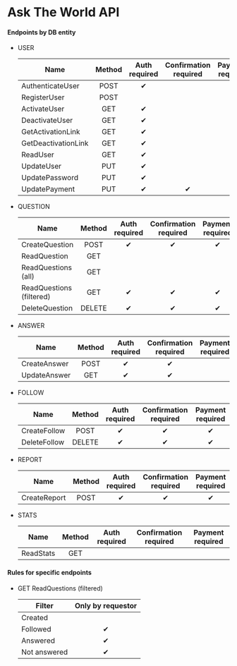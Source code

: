 # Ask The World API

#### Endpoints by DB entity

- USER

    | Name | Method | Auth required | Confirmation required | Payment required |
    |------|:------:|:-------------:|:---------------------:|:----------------:|
    | AuthenticateUser | POST | ✔ |||
    | RegisterUser | POST ||||
    | ActivateUser | GET | ✔ |||
    | DeactivateUser | GET | ✔ |||
    | GetActivationLink | GET | ✔ |||
    | GetDeactivationLink | GET | ✔ |||
    | ReadUser | GET | ✔ |||
    | UpdateUser | PUT | ✔ |||
    | UpdatePassword | PUT | ✔ |||
    | UpdatePayment | PUT | ✔ | ✔ ||

- QUESTION

    | Name | Method | Auth required | Confirmation required | Payment required |
    |------|:------:|:-------------:|:---------------------:|:----------------:|
    | CreateQuestion | POST | ✔ | ✔ | ✔ |
    | ReadQuestion | GET ||||
    | ReadQuestions (all) | GET ||||
    | ReadQuestions (filtered) | GET | ✔ | ✔ | ✔ |
    | DeleteQuestion | DELETE | ✔ | ✔ | ✔ |

- ANSWER

    | Name | Method | Auth required | Confirmation required | Payment required |
    |------|:------:|:-------------:|:---------------------:|:----------------:|
    | CreateAnswer | POST | ✔ | ✔ ||
    | UpdateAnswer | GET | ✔ | ✔ ||

- FOLLOW

    | Name | Method | Auth required | Confirmation required | Payment required |
    |------|:------:|:-------------:|:---------------------:|:----------------:|
    | CreateFollow | POST | ✔ | ✔ | ✔ |
    | DeleteFollow | DELETE | ✔ | ✔ | ✔ |

- REPORT

    | Name | Method | Auth required | Confirmation required | Payment required |
    |------|:------:|:-------------:|:---------------------:|:----------------:|
    | CreateReport | POST | ✔ | ✔ | ✔ |

- STATS

    | Name | Method | Auth required | Confirmation required | Payment required |
    |------|:------:|:-------------:|:---------------------:|:----------------:|
    | ReadStats | GET ||||

#### Rules for specific endpoints

- GET ReadQuestions (filtered)

    | Filter | Only by requestor |
    |--------|:------:|
    | Created ||
    | Followed | ✔ |
    | Answered | ✔ |
    | Not answered | ✔ |
